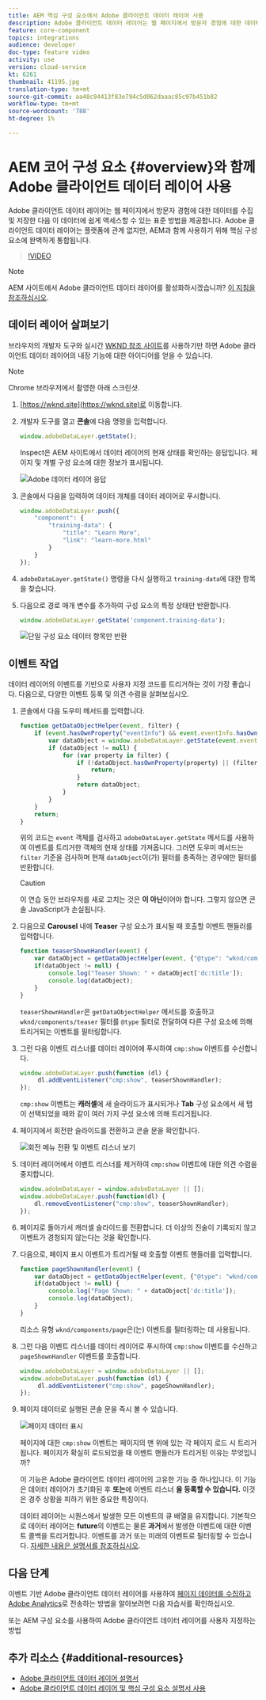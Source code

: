 ```yaml
---
title: AEM 핵심 구성 요소에서 Adobe 클라이언트 데이터 레이어 사용
description: Adobe 클라이언트 데이터 레이어는 웹 페이지에서 방문자 경험에 대한 데이터를 수집 및 저장한 다음 이 데이터에 쉽게 액세스할 수 있는 표준 방법을 제공합니다. Adobe 클라이언트 데이터 레이어는 플랫폼에 관계 없지만, AEM과 함께 사용하기 위해 핵심 구성 요소에 완벽하게 통합됩니다.
feature: core-component
topics: integrations
audience: developer
doc-type: feature video
activity: use
version: cloud-service
kt: 6261
thumbnail: 41195.jpg
translation-type: tm+mt
source-git-commit: aa48c94413f83e794c5d062daaac85c97b451b82
workflow-type: tm+mt
source-wordcount: '788'
ht-degree: 1%

---
```



# AEM 코어 구성 요소 {#overview}와 함께 Adobe 클라이언트 데이터 레이어 사용

Adobe 클라이언트 데이터 레이어는 웹 페이지에서 방문자 경험에 대한 데이터를 수집 및 저장한 다음 이 데이터에 쉽게 액세스할 수 있는 표준 방법을 제공합니다. Adobe 클라이언트 데이터 레이어는 플랫폼에 관계 없지만, AEM과 함께 사용하기 위해 핵심 구성 요소에 완벽하게 통합됩니다.

>[!VIDEO](https://video.tv.adobe.com/v/41195?quality=12&learn=on)

>[!NOTE]
>
> AEM 사이트에서 Adobe 클라이언트 데이터 레이어를 활성화하시겠습니까? [이 지침을 참조하십시오](https://docs.adobe.com/content/help/en/experience-manager-core-components/using/developing/data-layer/overview.html#installation-activation).

## 데이터 레이어 살펴보기

브라우저의 개발자 도구와 실시간 [WKND 참조 사이트](https://wknd.site/)를 사용하기만 하면 Adobe 클라이언트 데이터 레이어의 내장 기능에 대한 아이디어를 얻을 수 있습니다.

>[!NOTE]
>
> Chrome 브라우저에서 촬영한 아래 스크린샷.

1. [https://wknd.site](https://wknd.site)로 이동합니다.
1. 개발자 도구를 열고 **콘솔**&#x200B;에 다음 명령을 입력합니다.

   ```js
   window.adobeDataLayer.getState();
   ```

   Inspect은 AEM 사이트에서 데이터 레이어의 현재 상태를 확인하는 응답입니다. 페이지 및 개별 구성 요소에 대한 정보가 표시됩니다.

   ![Adobe 데이터 레이어 응답](assets/data-layer-state-response.png)

1. 콘솔에서 다음을 입력하여 데이터 개체를 데이터 레이어로 푸시합니다.

   ```js
   window.adobeDataLayer.push({
       "component": {
           "training-data": {
               "title": "Learn More",
               "link": "learn-more.html"
           }
       }
   });
   ```

1. `adobeDataLayer.getState()` 명령을 다시 실행하고 `training-data`에 대한 항목을 찾습니다.
1. 다음으로 경로 매개 변수를 추가하여 구성 요소의 특정 상태만 반환합니다.

   ```js
   window.adobeDataLayer.getState('component.training-data');
   ```

   ![단일 구성 요소 데이터 항목만 반환](assets/return-just-single-component.png)

## 이벤트 작업

데이터 레이어의 이벤트를 기반으로 사용자 지정 코드를 트리거하는 것이 가장 좋습니다. 다음으로, 다양한 이벤트 등록 및 의견 수렴을 살펴보십시오.

1. 콘솔에서 다음 도우미 메서드를 입력합니다.

   ```js
   function getDataObjectHelper(event, filter) {
       if (event.hasOwnProperty("eventInfo") && event.eventInfo.hasOwnProperty("path")) {
           var dataObject = window.adobeDataLayer.getState(event.eventInfo.path);
           if (dataObject != null) {
               for (var property in filter) {
                   if (!dataObject.hasOwnProperty(property) || (filter[property] !== null && filter[property] !== dataObject[property])) {
                       return;
                   }
                   return dataObject;
               }
           }
       }
       return;
   }
   ```

   위의 코드는 `event` 객체를 검사하고 `adobeDataLayer.getState` 메서드를 사용하여 이벤트를 트리거한 객체의 현재 상태를 가져옵니다. 그러면 도우미 메서드는 `filter` 기준을 검사하며 현재 `dataObject`이(가) 필터를 충족하는 경우에만 필터를 반환합니다.

   >[!CAUTION]
   >
   > 이 연습 동안 브라우저를 새로 고치는 것은 **이 아닌**&#x200B;이어야 합니다. 그렇지 않으면 콘솔 JavaScript가 손실됩니다.

1. 다음으로 **Carousel** 내에 **Teaser** 구성 요소가 표시될 때 호출할 이벤트 핸들러를 입력합니다.

   ```js
   function teaserShownHandler(event) {
       var dataObject = getDataObjectHelper(event, {"@type": "wknd/components/teaser"});
       if(dataObject != null) {
           console.log("Teaser Shown: " + dataObject['dc:title']);
           console.log(dataObject);
       }
   }
   ```

   `teaserShownHandler`은 `getDataObjectHelper` 메서드를 호출하고 `wknd/components/teaser` 필터를 `@type` 필터로 전달하여 다른 구성 요소에 의해 트리거되는 이벤트를 필터링합니다.

1. 그런 다음 이벤트 리스너를 데이터 레이어에 푸시하여 `cmp:show` 이벤트를 수신합니다.

   ```js
   window.adobeDataLayer.push(function (dl) {
        dl.addEventListener("cmp:show", teaserShownHandler);
   });
   ```

   `cmp:show` 이벤트는 **캐러셀**&#x200B;에 새 슬라이드가 표시되거나 **Tab** 구성 요소에서 새 탭이 선택되었을 때와 같이 여러 가지 구성 요소에 의해 트리거됩니다.

1. 페이지에서 회전판 슬라이드를 전환하고 콘솔 문을 확인합니다.

   ![회전 메뉴 전환 및 이벤트 리스너 보기](assets/teaser-console-slides.png)

1. 데이터 레이어에서 이벤트 리스너를 제거하여 `cmp:show` 이벤트에 대한 의견 수렴을 중지합니다.

   ```js
   window.adobeDataLayer = window.adobeDataLayer || [];
   window.adobeDataLayer.push(function(dl) {
       dl.removeEventListener("cmp:show", teaserShownHandler);
   });
   ```

1. 페이지로 돌아가서 캐러셀 슬라이드를 전환합니다. 더 이상의 진술이 기록되지 않고 이벤트가 경청되지 않는다는 것을 확인합니다.

1. 다음으로, 페이지 표시 이벤트가 트리거될 때 호출할 이벤트 핸들러를 입력합니다.

   ```js
   function pageShownHandler(event) {
       var dataObject = getDataObjectHelper(event, {"@type": "wknd/components/page"});
       if(dataObject != null) {
           console.log("Page Shown: " + dataObject['dc:title']);
           console.log(dataObject);
       }
   }
   ```

   리소스 유형 `wknd/components/page`은(는) 이벤트를 필터링하는 데 사용됩니다.

1. 그런 다음 이벤트 리스너를 데이터 레이어로 푸시하여 `cmp:show` 이벤트를 수신하고 `pageShownHandler` 이벤트를 호출합니다.

   ```js
   window.adobeDataLayer = window.adobeDataLayer || [];
   window.adobeDataLayer.push(function (dl) {
        dl.addEventListener("cmp:show", pageShownHandler);
   });
   ```

1. 페이지 데이터로 실행된 콘솔 문을 즉시 볼 수 있습니다.

   ![페이지 데이터 표시](assets/page-show-console-data.png)

   페이지에 대한 `cmp:show` 이벤트는 페이지의 맨 위에 있는 각 페이지 로드 시 트리거됩니다. 페이지가 확실히 로드되었을 때 이벤트 핸들러가 트리거된 이유는 무엇입니까?

   이 기능은 Adobe 클라이언트 데이터 레이어의 고유한 기능 중 하나입니다. 이 기능은 데이터 레이어가 초기화된 후 **또는**&#x200B;에 이벤트 리스너 **을 등록할 수 있습니다.** 이것은 경주 상황을 피하기 위한 중요한 특징이다.

   데이터 레이어는 시퀀스에서 발생한 모든 이벤트의 큐 배열을 유지합니다. 기본적으로 데이터 레이어는 **future**&#x200B;의 이벤트는 물론 **과거**&#x200B;에서 발생한 이벤트에 대한 이벤트 콜백을 트리거합니다. 이벤트를 과거 또는 미래의 이벤트로 필터링할 수 있습니다. [자세한 내용은 설명서를 참조하십시오](https://github.com/adobe/adobe-client-data-layer/wiki#addeventlistener).


## 다음 단계

이벤트 기반 Adobe 클라이언트 데이터 레이어를 사용하여 [페이지 데이터를 수집하고 Adobe Analytics](../analytics/collect-data-analytics.md)로 전송하는 방법을 알아보려면 다음 자습서를 확인하십시오.

또는 AEM 구성 요소를 사용하여 Adobe 클라이언트 데이터 레이어를 사용자 지정하는 방법[](./data-layer-customize.md)


## 추가 리소스 {#additional-resources}

* [Adobe 클라이언트 데이터 레이어 설명서](https://github.com/adobe/adobe-client-data-layer/wiki)
* [Adobe 클라이언트 데이터 레이어 및 핵심 구성 요소 설명서 사용](https://docs.adobe.com/content/help/en/experience-manager-core-components/using/developing/data-layer/overview.html)
